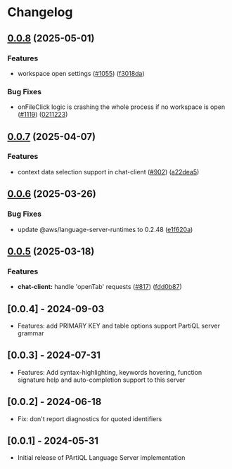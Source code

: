 # Changelog

## [0.0.8](https://github.com/aws/language-servers/compare/lsp-partiql/v0.0.7...lsp-partiql/v0.0.8) (2025-05-01)


### Features

* workspace open settings ([#1055](https://github.com/aws/language-servers/issues/1055)) ([f3018da](https://github.com/aws/language-servers/commit/f3018da706663b0f64bc5b4becc2fd600d5ff5b6))


### Bug Fixes

* onFileClick logic is crashing the whole process if no workspace is open ([#1119](https://github.com/aws/language-servers/issues/1119)) ([0211223](https://github.com/aws/language-servers/commit/0211223a93dd3ddcb5b7b06882e2a10eb09fa01c))

## [0.0.7](https://github.com/aws/language-servers/compare/lsp-partiql/v0.0.6...lsp-partiql/v0.0.7) (2025-04-07)


### Features

* context data selection support in chat-client ([#902](https://github.com/aws/language-servers/issues/902)) ([a22dea5](https://github.com/aws/language-servers/commit/a22dea51c0039f198a403e88f774ad7769b15d29))

## [0.0.6](https://github.com/aws/language-servers/compare/lsp-partiql/v0.0.5...lsp-partiql/v0.0.6) (2025-03-26)


### Bug Fixes

* update @aws/language-server-runtimes to 0.2.48 ([e1f620a](https://github.com/aws/language-servers/commit/e1f620ac2b59b4f61daff842a9f29ded1b8fa04e))

## [0.0.5](https://github.com/aws/language-servers/compare/lsp-partiql/v0.0.4...lsp-partiql/v0.0.5) (2025-03-18)


### Features

* **chat-client:** handle 'openTab' requests ([#817](https://github.com/aws/language-servers/issues/817)) ([fdd0b87](https://github.com/aws/language-servers/commit/fdd0b87ad2d2c9a540d2594bb9243cad01b5887a))

## [0.0.4] - 2024-09-03
- Features: add PRIMARY KEY and table options support PartiQL server grammar

## [0.0.3] - 2024-07-31
- Features: Add syntax-highlighting, keywords hovering, function signature help and auto-completion support to this server

## [0.0.2] - 2024-06-18
- Fix: don't report diagnostics for quoted identifiers

## [0.0.1] - 2024-05-31
- Initial release of PArtiQL Language Server implementation
